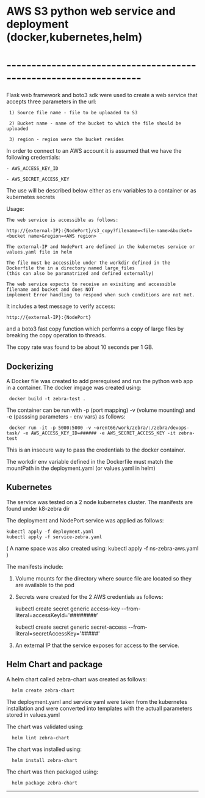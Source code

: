 # AWS S3 python web service and deployment (docker,kubernetes,helm)
# -----------------------------------------------------------------

Flask web framework and boto3 sdk were used to create a web service that accepts three
parameters in the url:

     1) Source file name - file to be uploaded to S3

     2) Bucket name - name of the bucket to which the file should be uploaded

     3) region - region were the bucket resides

In order to connect to an AWS account it is assumed that we have the following credentials:

    - AWS_ACCESS_KEY_ID
   
    - AWS_SECRET_ACCESS_KEY

   The use will be described below either as env variables to a container or as kubernetes secrets

Usage:

    The web service is accessible as follows:

    http://{external-IP}:{NodePort}/s3_copy?filename=<file-name>&bucket=<bucket name>&region=<AWS region>

    The external-IP and NodePort are defined in the kubernetes service or values.yaml file in helm

    The file must be accessible under the workdir defined in the Dockerfile the in a directory named large_files
    (this can also be paramatrized and defined externally)

    The web service expects to receive an exisiting and accessible filename and bucket and does NOT
    implement Error handling to respond when such conditions are not met.


It includes a test message to verify access:

    http://{external-IP}:{NodePort}
   
 and a boto3 fast copy function which performs a copy of large files by breaking the copy operation to threads.

The copy rate was found to be about 10 seconds per 1 GB.


Dockerizing
-----------

A Docker file was created to add prerequised and run the python web app in a container.  The docker imgage
was created using:

     docker build -t zebra-test .

The container can be run with -p (port mapping) -v (volume mounting) and -e (passsing parameters - env vars) as follows:


     docker run -it -p 5000:5000 -v ~orent66/work/zebra/:/zebra/devops-task/ -e AWS_ACCESS_KEY_ID=###### -e AWS_SECRET_ACCESS_KEY -it zebra-test


This is an insecure way to pass the credentials to the docker container.

The workdir env variable defined in the Dockerfile must match the mountPath in the deployment.yaml (or values.yaml in helm)


Kubernetes
----------

The service was tested on a 2 node kubernetes cluster.  The manifests are found under k8-zebra dir

The deployment and NodePort service was applied as follows:

    kubectl apply -f deployment.yaml
    kubectl apply -f service-zebra.yaml

( A name space was also created using:  kubectl apply -f ns-zebra-aws.yaml )


   The manifests include:

   1) Volume mounts for the directory where source file are located so they are available to the pod


   2) Secrets were created for the 2 AWS credentials as follows:

         kubectl create secret generic access-key --from-literal=accessKeyId='########'

         kubectl create secret generic secret-access --from-literal=secretAccessKey='#####'


   3) An external IP that the service exposes for access to the service.


Helm Chart and package
---------------------

A helm chart called zebra-chart was created as follows:


      helm create zebra-chart 


The deployment.yaml and service yaml were taken from the kubernetes installation and were converted into
templates with the actuall parameters stored in values.yaml

The chart was validated using:


      helm lint zebra-chart


The chart was installed using:


      helm install zebra-chart


The chart was then packaged using:


      helm package zebra-chart

---------------------------------------------------------
